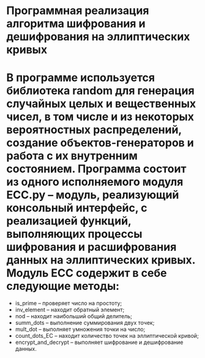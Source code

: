 # Программная реализация алгоритма шифрования и дешифрования на эллиптических кривых

  В программе используется библиотека random для генерация случайных целых и вещественных чисел, в том числе и из некоторых вероятностных распределений, создание объектов-генераторов и работа с их внутренним состоянием.
  Программа состоит из одного исполняемого модуля ECC.py – модуль, реализующий консольный интерфейс, с реализацией функций, выполняющих процессы шифрования и расшифрования данных на эллиптических кривых.
  Модуль ECC содержит в себе следующие методы:
===
-	is_prime – проверяет число на простоту;
-	inv_element – находит обратный элемент;
-	nod – находит наибольший общий делитель;
-	summ_dots – выполнение суммирования двух точек;
-	mult_dot – выполняет умножения точки на число;
-	count_dots_EC – находит количество точек на эллиптической кривой; 
-	encrypt_and_decrypt – выполняет шифрование и дешифрование данных.
